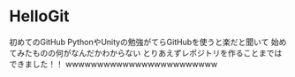 # HelloGit
初めてのGitHub
PythonやUnityの勉強がてらGitHubを使うと楽だと聞いて
始めてみたものの何がなんだかわからない
とりあえずレポジトリを作ることまではできました！！
wwwwwwwwwwwwwwwwwwwwwwww
